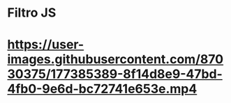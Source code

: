 <h1>Filtro JS<h1>



https://user-images.githubusercontent.com/87030375/177385389-8f14d8e9-47bd-4fb0-9e6d-bc72741e653e.mp4

